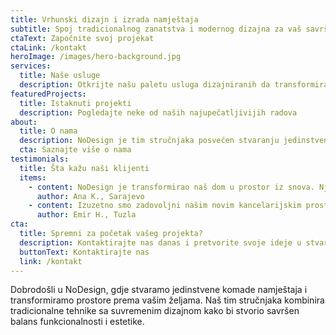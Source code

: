 ```yaml
---
title: Vrhunski dizajn i izrada namještaja
subtitle: Spoj tradicionalnog zanatstva i modernog dizajna za vaš savršen prostor
ctaText: Započnite svoj projekat
ctaLink: /kontakt
heroImage: /images/hero-background.jpg
services:
  title: Naše usluge
  description: Otkrijte našu paletu usluga dizajniranih da transformiraju vaš prostor
featuredProjects:
  title: Istaknuti projekti
  description: Pogledajte neke od naših najupečatljivijih radova
about:
  title: O nama
  description: NoDesign je tim stručnjaka posvećen stvaranju jedinstvenih prostora i namještaja koji odražavaju vašu osobnost i stil života.
  cta: Saznajte više o nama
testimonials:
  title: Šta kažu naši klijenti
  items:
    - content: NoDesign je transformirao naš dom u prostor iz snova. Njihova pažnja prema detaljima i kvalitet izrade su izvanredni.
      author: Ana K., Sarajevo
    - content: Izuzetno smo zadovoljni našim novim kancelarijskim prostorom. NoDesign je stvorio funkcionalano i inspirativno okruženje za naš tim.
      author: Emir H., Tuzla
cta:
  title: Spremni za početak vašeg projekta?
  description: Kontaktirajte nas danas i pretvorite svoje ideje u stvarnost.
  buttonText: Kontaktirajte nas
  link: /kontakt
---
```


Dobrodošli u NoDesign, gdje stvaramo jedinstvene komade namještaja i transformiramo prostore prema vašim željama. Naš tim stručnjaka kombinira tradicionalne tehnike sa suvremenim dizajnom kako bi stvorio savršen balans funkcionalnosti i estetike.
